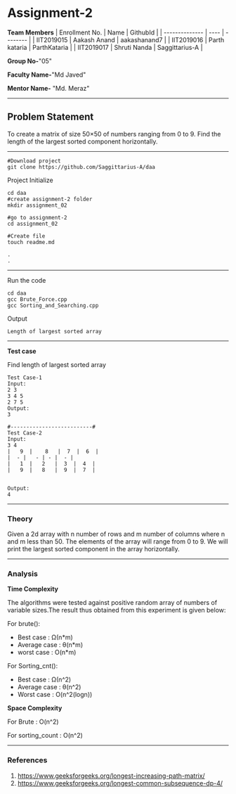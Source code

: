 # Assignment-2

**Team Members**
|   Enrollment No.  |   Name   | GithubId |
|   --------------  |   ----   | -------- |
|    IIT2019015  |   Aakash Anand | aakashanand7 |
|    IIT2019016  |   Parth kataria | ParthKataria | 
|    IIT2019017  |   Shruti Nanda | Saggittarius-A  |

**Group No-**"05"

**Faculty Name-**"Md Javed"

**Mentor Name-** "Md. Meraz"

---
## Problem Statement
To create a matrix of size 50×50 of numbers ranging from 0 to 9.
Find the length of the largest sorted component horizontally.


---

```
#Download project
git clone https://github.com/Saggittarius-A/daa 
```
Project Initialize 
```
cd daa
#create assignment-2 folder
mkdir assignment_02

#go to assignment-2
cd assignment_02

#Create file
touch readme.md

.
.
```
---

Run the code
```
cd daa
gcc Brute_Force.cpp
gcc Sorting_and_Searching.cpp
```
Output
```
Length of largest sorted array
```
---

**Test case**

Find length of largest sorted array
```
Test Case-1
Input:
2 3
3 4 5 
2 7 5
Output:
3

#--------------------------#
Test Case-2
Input: 
3 4
|   9  |    8   |  7  |  6  |
|  - |   - | - |  - |
|   1  |   2   |  3  |  4  |
|   9  |   8   |  9  |  7  |


Output:
4
```

---

### Theory
Given a 2d array with n number of rows and m number of columns where n and m less than 50.
The elements of the array will range from 0 to 9.
We will print the largest sorted component in the array horizontally.


---

### Analysis

**Time Complexity**

The algorithms were tested against positive random array of numbers of variable sizes.The result thus obtained from this experiment is given below:

For brute():

- Best case : Ω(n*m)
- Average case : θ(n*m)
- worst case : O(n*m)

For Sorting_cnt():

- Best case : Ω(n^2)
- Average case : θ(n^2)
- Worst case : O(n^2(logn))

**Space Complexity**

For Brute : O(n^2)

For sorting_count : O(n^2)

---

### References

1. https://www.geeksforgeeks.org/longest-increasing-path-matrix/
2. https://www.geeksforgeeks.org/longest-common-subsequence-dp-4/

